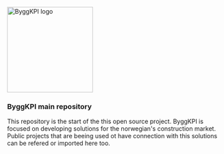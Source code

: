 <img src="Documentation/ByggKPI_logo.png"
     alt="ByggKPI logo"
     style="width: 200px" />

### **ByggKPI main repository**

This repository is the start of the this open source project. ByggKPI is focused on developing solutions for the norwegian's construction market. Public projects that are beeing used ot have connection with this solutions can be refered or imported here too.
